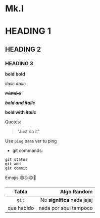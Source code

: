 # Mk.I
# HEADING 1
## HEADING 2
### HEADING 3
__bold__ **bold** 

_italic_ *italic*

~~mistake~~

***bold and italic***

**bold with _italic_**

Quotes:

> "Just do it"

Use `ping` para ver tu ping

- git commands:
````
git status
git add
git commit
````

Emojis :smile::+1::blush::poop:

| Tabla | Algo Random |
| :---: | ---: |
| ```git```| No **significa** nada jajaj |
| que habido | nada por aqui tampoco |
